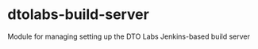 dtolabs-build-server
====================

Module for managing setting up the DTO Labs Jenkins-based build server

